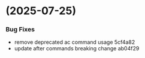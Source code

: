 #  (2025-07-25)


### Bug Fixes

* remove deprecated ac command usage 5cf4a82
* update after commands breaking change ab04f29



